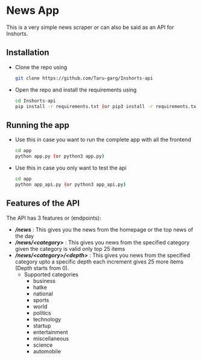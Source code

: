 # News App

This is a very simple news scraper or can also be said as an API for Inshorts.


## Installation ##
 * Clone the repo using
     ```sh
    git clone https://github.com/Taru-garg/Inshorts-api
    ```
 * Open the repo and install the requirements using
 
     ```sh
     cd Inshorts-api
     pip install -r requirements.txt (or pip3 install -r requirements.txt)
     ```
         
## Running the app ##
  * Use this in case you want to run the complete app with all the frontend
    ```sh
    cd app
    python app.py (or python3 app.py)
    ```
   * Use this in case you only want to test the api
      ```sh
      cd app
      python app_api.py (or python3 app_api.py)
      ```
 
## Features of the API ##
The API has 3 features or (endpoints):
  * _**/news**_                      : This gives you the news from the homepage or the top news of the day
  * _**/news/\<category>**_          : This gives you news from the specified category given the category is valid only top 25 items
  * _**/news/\<category>/\<depth>**_ : This gives you news from the specified category upto a specific depth each increment gives 25 more items
                                (Depth starts from 0).
      * Supported categories 
          * business
          * hatke
          * national
          * sports
          * world
          * politics
          * technology
          * startup
          * entertainment
          * miscellaneous
          * science
          * automobile
